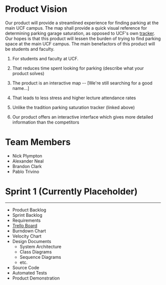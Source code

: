 Product Vision
===

Our product will provide a streamlined experience for finding parking at the main UCF campus. The map shall provide a quick visual reference for determining parking garage saturation, as opposed to UCF's own [tracker](https://parking.ucf.edu/garage-availability/). Our hopes is that this product will lessen the burden of trying to find parking space at the main UCF campus. The main benefactors of this product will be students and faculty.

1. For students and faculty at UCF.

2. That reduces time spent looking for parking (describe what your product solves)

3. The product is an interactive map -- [We're still searching for a good name...]

4. That leads to less stress and higher lecture attendance rates

5. Unlike the tradition parking saturation tracker (linked above)

6. Our product offers an interactive interface which gives more detailed information than the competitors

Team Members
===
* Nick Plympton
* Alexander Neal
* Brandon Clark
* Pablo Trivino


# Sprint 1 (Currently Placeholder)
___
* Product Backlog
* Sprint Backlog
* Requirements
* [Trello Board](https://trello.com/b/DQ7zz3dr "Trello Board")
* Burndown Chart
* Velocity Chart
* Design Documents
  * System Architecture
  * Class Diagrams
  * Sequence Diagrams
  * etc.
* Source Code
* Automated Tests
* Product Demonstration
